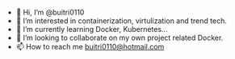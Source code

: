 - 👋 Hi, I’m @buitri0110
- 👀 I’m interested in containerization, virtulization and trend tech.
- 🌱 I’m currently learning Docker, Kubernetes...
- 💞️ I’m looking to collaborate on my own project related Docker.
- 📫 How to reach me buitri0110@hotmail.com

<!---
buitri0110/buitri0110 is a ✨ special ✨ repository because its `README.md` (this file) appears on your GitHub profile.
You can click the Preview link to take a look at your changes.
--->
